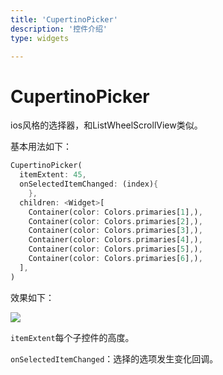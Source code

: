 ```yaml
---
title: 'CupertinoPicker'
description: '控件介绍'
type: widgets

---
```


# CupertinoPicker

ios风格的选择器，和ListWheelScrollView类似。

基本用法如下：

```dart
CupertinoPicker(
  itemExtent: 45,
  onSelectedItemChanged: (index){
	},
  children: <Widget>[
    Container(color: Colors.primaries[1],),
    Container(color: Colors.primaries[2],),
    Container(color: Colors.primaries[3],),
    Container(color: Colors.primaries[4],),
    Container(color: Colors.primaries[5],),
    Container(color: Colors.primaries[6],),
  ],
)
```

效果如下：

![](https://img-blog.csdnimg.cn/20200324161138394.png?x-oss-process=image/watermark,type_ZmFuZ3poZW5naGVpdGk,shadow_10,text_aHR0cHM6Ly9ibG9nLmNzZG4ubmV0L21lbmdrczE5ODc=,size_16,color_FFFFFF,t_70)

`itemExtent`每个子控件的高度。

`onSelectedItemChanged`：选择的选项发生变化回调。

